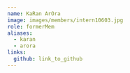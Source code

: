 ```yaml
---
name: KaRan ArOra 
image: images/members/intern10603.jpg 
role: formerMem
aliases:
  - karan
  - arora
links:
  github: link_to_github 
---
```

